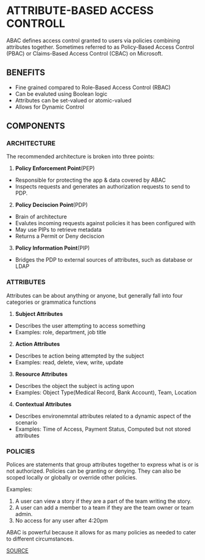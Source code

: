 # ATTRIBUTE-BASED ACCESS CONTROLL

ABAC defines access control granted to users via policies combining attributes
together. Sometimes referred to as Policy-Based Access Control (PBAC) or
Claims-Based Access Control (CBAC) on Microsoft.

## BENEFITS 

* Fine grained compared to Role-Based Access Control (RBAC)
* Can be evaluted using Boolean logic
* Attributes can be set-valued or atomic-valued
* Allows for Dynamic Control

## COMPONENTS 

### ARCHITECTURE 

The recommended architecture is broken into three points:
1. __Policy Enforcement Point__(PEP) 
  * Responsible for protecting the app & data covered by ABAC
  * Inspects requests and generates an authorization requests to send to PDP.
2. __Policy Deciscion Point__(PDP)
  * Brain of architecture
  * Evalutes incoming requests against policies it has been configured with
  * May use PIPs to retrieve metadata
  * Returns a Permit or Deny deciscion 
3. __Policy Information Point__(PIP)
  * Bridges the PDP to external sources of attributes, such as database or LDAP

### ATTRIBUTES 

Attributes can be about anything or anyone, but generally fall into four
categories or grammatica functions
1. __Subject Attributes__
  * Describes the user attempting to access something
  * Examples: role, department, job title
2. __Action Attributes__
  * Describes te action being attempted by the subject
  * Examples: read, delete, view, write, update
3. __Resource Attributes__
  * Describes the object the subject is acting upon
  * Examples: Object Type(Medical Record, Bank Account), Team, Location
4. __Contextual Attributes__
  * Describes environemntal attributes related to a dynamic aspect of the scenario
  * Examples: Time of Access, Payment Status, Computed but not stored attributes

### POLICIES

Polices are statements that group attributes together to express what is or is
not authorized. Policies can be granting or denying. They can also be scoped
locally or globally or override other policies.

Examples:
1. A user can view a story if they are a part of the team writing the story.
2. A user can add a member to a team if they are the team owner or team admin.
3. No access for any user after 4:20pm

ABAC is powerful because it allows for as many policies as needed to cater to
different circumstances.

[SOURCE](https://en.wikipedia.org/wiki/Attribute-based_access_control)

